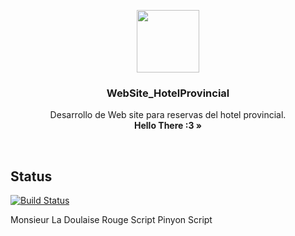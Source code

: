 <p align="center">
  <a href="#">
    <img src="http://jnyconstruction.ie/wp-content/uploads/2015/11/icon-hammer-wrench.png" width=100 height=100>
  </a>

  <h3 align="center">WebSite_HotelProvincial</h3>

  <p align="center">
    Desarrollo de Web site para reservas del hotel provincial.
    <br>
    <strong>Hello There :3 &raquo;</strong>
  </p>
</p>
<br>

## Status

[![Build Status](https://img.shields.io/travis/twbs/bootstrap/v4-dev.svg)](https://travis-ci.org/twbs/bootstrap)

Monsieur La Doulaise
Rouge Script
Pinyon Script
